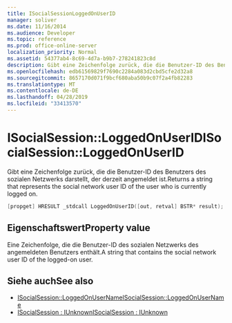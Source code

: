 ```yaml
---
title: ISocialSessionLoggedOnUserID
manager: soliver
ms.date: 11/16/2014
ms.audience: Developer
ms.topic: reference
ms.prod: office-online-server
localization_priority: Normal
ms.assetid: 54377ab4-8c69-4d7a-b9b7-278241823c8d
description: Gibt eine Zeichenfolge zurück, die die Benutzer-ID des Benutzers des sozialen Netzwerks darstellt, der derzeit angemeldet ist.
ms.openlocfilehash: edb61569829f7690c2284a083d2cbd5cfe2d32a8
ms.sourcegitcommit: 8657170d071f9bcf680aba50b9c07f2a4fb82283
ms.translationtype: MT
ms.contentlocale: de-DE
ms.lasthandoff: 04/28/2019
ms.locfileid: "33413570"
---
```

# <a name="isocialsessionloggedonuserid"></a><span data-ttu-id="a99e5-103">ISocialSession::LoggedOnUserID</span><span class="sxs-lookup"><span data-stu-id="a99e5-103">ISocialSession::LoggedOnUserID</span></span>

<span data-ttu-id="a99e5-104">Gibt eine Zeichenfolge zurück, die die Benutzer-ID des Benutzers des sozialen Netzwerks darstellt, der derzeit angemeldet ist.</span><span class="sxs-lookup"><span data-stu-id="a99e5-104">Returns a string that represents the social network user ID of the user who is currently logged on.</span></span> 
  
```cpp
[propget] HRESULT _stdcall LoggedOnUserID([out, retval] BSTR* result);
```

## <a name="property-value"></a><span data-ttu-id="a99e5-105">Eigenschaftswert</span><span class="sxs-lookup"><span data-stu-id="a99e5-105">Property value</span></span>

<span data-ttu-id="a99e5-106">Eine Zeichenfolge, die die Benutzer-ID des sozialen Netzwerks des angemeldeten Benutzers enthält.</span><span class="sxs-lookup"><span data-stu-id="a99e5-106">A string that contains the social network user ID of the logged-on user.</span></span>
  
## <a name="see-also"></a><span data-ttu-id="a99e5-107">Siehe auch</span><span class="sxs-lookup"><span data-stu-id="a99e5-107">See also</span></span>

- [<span data-ttu-id="a99e5-108">ISocialSession::LoggedOnUserName</span><span class="sxs-lookup"><span data-stu-id="a99e5-108">ISocialSession::LoggedOnUserName</span></span>](isocialsession-loggedonusername.md)  
- [<span data-ttu-id="a99e5-109">ISocialSession : IUnknown</span><span class="sxs-lookup"><span data-stu-id="a99e5-109">ISocialSession : IUnknown</span></span>](isocialsessioniunknown.md)

